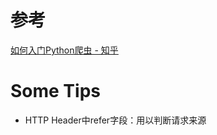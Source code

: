 # 参考
[如何入门Python爬虫 - 知乎](https://www.zhihu.com/question/20899988)

# Some Tips

* HTTP Header中refer字段：用以判断请求来源